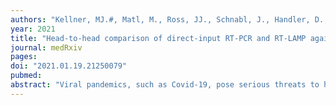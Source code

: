 ```yaml
---
authors: "Kellner, MJ.#, Matl, M., Ross, JJ., Schnabl, J., Handler, D., Heinen, R., Schaeffer, J., Hufnagl, P., Indra, A., Dekens, MPS., Fritsche-Polanz, R., Födinger, M., Zuber, J., Vienna Covid-19 Detection Initiative (VCDI), Allerberger, F., **Pauli, A.#**, Brennecke, J.#"
year: 2021
title: "Head-to-head comparison of direct-input RT-PCR and RT-LAMP against RT-qPCR on extracted RNA for rapid SARS-CoV-2 diagnostics"
journal: medRxiv
pages: 
doi: "2021.01.19.21250079"
pubmed: 
abstract: "Viral pandemics, such as Covid-19, pose serious threats to human societies. To control the spread of highly contagious viruses such as SARS-CoV-2, effective test-trace-isolate strategies require population-wide, systematic testing. Currently, RT-qPCR on extracted RNA is the only broadly accepted test for SARS-CoV-2 diagnostics, which bears the risk of supply chain bottlenecks, often exaggerated by dependencies on proprietary reagents. Here, we directly compare the performance of gold standard diagnostic RT-qPCR on extracted RNA to direct input RT-PCR, RT-LAMP and bead-LAMP on 384 primary patient samples collected from individuals with suspected Covid-19 infection. With a simple five minute crude sample inactivation step and one hour of total reaction time, we achieve assay sensitivities of 98% (direct RT-PCR), 93% (bead-LAMP) and 82% (RT-LAMP) for clinically relevant samples (diagnostic RT-qPCR Ct <35) and a specificity of >98%. For direct RT-PCR, our data further demonstrate a perfect agreement between real-time and end-point measurements, which allow a simple binary classification similar to the powerful visual readout of colorimetric LAMP assays. Our study provides highly sensitive and specific, easy to implement, rapid and cost-effective alternatives to diagnostic RT-qPCR tests."
---
```

